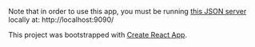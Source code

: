 Note that in order to use this app, you must be running [this JSON server](https://github.com/typicode/json-server) locally at: http://localhost:9090/

This project was bootstrapped with [Create React App](https://github.com/facebook/create-react-app).
